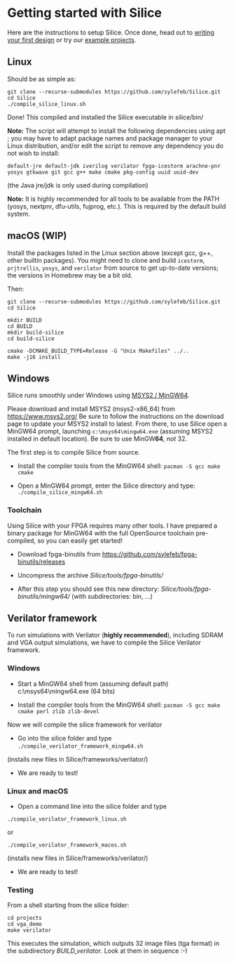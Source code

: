 # Getting started with Silice

Here are the instructions to setup Silice. Once done, head out to [writing your first design](FirstDesign.md) or try our [example projects](projects/README.md).

## Linux

Should be as simple as:
```
git clone --recurse-submodules https://github.com/sylefeb/Silice.git
cd Silice
./compile_silice_linux.sh
```

Done! This compiled and installed the Silice executable in silice/bin/

**Note:** The script will attempt to install the following dependencies using apt ; you may have to adapt package names and package manager to your Linux distribution, and/or edit the script to remove any dependency you do not wish to install: 
```
default-jre default-jdk iverilog verilator fpga-icestorm arachne-pnr 
yosys gtkwave git gcc g++ make cmake pkg-config uuid uuid-dev
```

(the Java jre/jdk is only used during compilation)

**Note:** It is highly recommended for all tools to be available from the PATH (yosys, nextpnr, dfu-utils, fujprog, etc.). This is required by the default build system.

## macOS (WIP)

Install the packages listed in the Linux section above (except gcc,
g++, other builtin packages). You might need to clone and build
`icestorm`, `prjtrellis`, `yosys`, and `verilator` from source to get
up-to-date versions; the versions in Homebrew may be a bit old.

Then:

```
git clone --recurse-submodules https://github.com/sylefeb/Silice.git
cd Silice

mkdir BUILD
cd BUILD
mkdir build-silice
cd build-silice

cmake -DCMAKE_BUILD_TYPE=Release -G "Unix Makefiles" ../..
make -j16 install
```

## Windows

Silice runs smoothly under Windows using [MSYS2 / MinGW64](https://www.msys2.org/).

Please download and install MSYS2 (msys2-x86_64) from https://www.msys2.org/
Be sure to follow the instructions on the download page to update your MSYS2 install to latest.
From there, to use Silice open a MinGW64 prompt, launching `c:\msys64\mingw64.exe` (assuming MSYS2 installed
in default location). Be sure to use MinGW**64**, *not* 32.

The first step is to compile Silice from source. 

- Install the compiler tools from the MinGW64 shell: `pacman -S gcc make cmake`

- Open a MinGW64 prompt, enter the Silice directory and type: `./compile_silice_mingw64.sh`

### Toolchain

Using Silice with your FPGA requires many other tools. I have prepared a binary package for MinGW64 with the full OpenSource toolchain pre-compiled, 
so you can easily get started! 

- Download fpga-binutils from https://github.com/sylefeb/fpga-binutils/releases

- Uncompress the archive *Silice/tools/fpga-binutils/*

- After this step you should see this new directory: *Silice/tools/fpga-binutils/mingw64/* (with subdirectories: bin, ...)

## Verilator framework

To run simulations with Verilator (**highly recommended**), including SDRAM and VGA output simulations, we have to compile the Silice Verilator framework.

### Windows

- Start a MinGW64 shell from (assuming default path) c:\msys64\mingw64.exe (64 bits)

- Install the compiler tools from the MinGW64 shell: `pacman -S gcc make cmake perl zlib zlib-devel`

Now we will compile the silice framework for verilator

- Go into the silice folder and type `./compile_verilator_framework_mingw64.sh`

(installs new files in Silice/frameworks/verilator/)

- We are ready to test!

### Linux and macOS

- Open a command line into the silice folder and type
```
./compile_verilator_framework_linux.sh
```
or
```
./compile_verilator_framework_macos.sh
```

(installs new files in Silice/frameworks/verilator/)

- We are ready to test!

### Testing

From a shell starting from the silice folder:
```
cd projects
cd vga_demo
make verilator
```

This executes the simulation, which outputs 32 image files (tga format) in the subdirectory *BUILD_verilator*.
Look at them in sequence :-)

